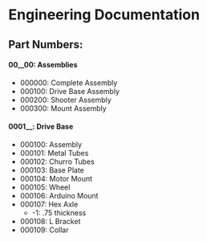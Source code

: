 # Engineering Documentation
## Part Numbers:
#### 00__00: Assemblies
- 000000: Complete Assembly
- 000100: Drive Base Assembly
- 000200: Shooter Assembly
- 000300: Mount Assembly

#### 0001__: Drive Base
- 000100: Assembly
- 000101: Metal Tubes
- 000102: Churro Tubes
- 000103: Base Plate
- 000104: Motor Mount
- 000105: Wheel
- 000106: Arduino Mount
- 000107: Hex Axle
	- -1: .75 thickness
- 000108: L Bracket
- 000109: Collar